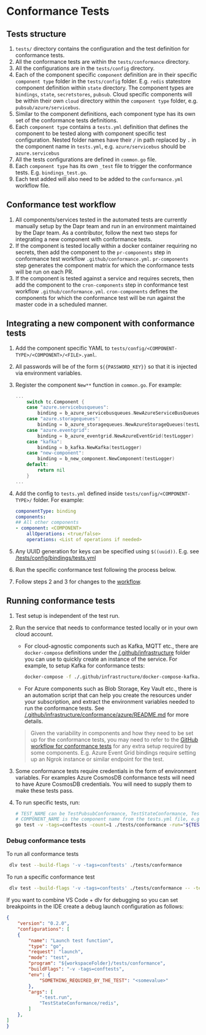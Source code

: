 # Conformance Tests

## Tests structure

1. `tests/` directory contains the configuration and the test definition for conformance tests.
2. All the conformance tests are within the `tests/conformance` directory.
3. All the configurations are in the `tests/config` directory.
4. Each of the component specific `component` definition are in their specific `component type` folder in the `tests/config` folder. E.g. `redis` statestore component definition within `state` directory. The component types are `bindings`, `state`, `secretstores`, `pubsub`. Cloud specific components will be within their own `cloud` directory within the `component type` folder, e.g. `pubsub/azure/servicebus`.
5. Similar to the component definitions, each component type has its own set of the conformance tests definitions.
6. Each `component type` contains a `tests.yml` definition that defines the component to be tested along with component specific test configuration. Nested folder names have their `/` in path replaced by `.` in the component name in `tests.yml`, e.g. `azure/servicebus` should be `azure.servicebus`
7. All the tests configurations are defined in `common.go` file.
8. Each `component type` has its own `_test` file to trigger the conformance tests. E.g. `bindings_test.go`.
9. Each test added will also need to be added to the `conformance.yml` workflow file.

## Conformance test workflow

1. All components/services tested in the automated tests are currently manually setup by the Dapr team and run in an environment maintained by the Dapr team. As a contributor, follow the next two steps for integrating a new component with conformance tests.
2. If the component is tested locally within a docker container requiring no secrets, then add the component to the `pr-components` step in conformance test workflow `.github/conformance.yml`. `pr-components` step generates the component matrix for which the conformance tests will be run on each PR.
3. If the component is tested against a service and requires secrets, then add the component to the `cron-components` step in conformance test workflow `.github/conformance.yml`. `cron-components` defines the components for which the conformance test will be run against the master code in a scheduled manner.

## Integrating a new component with conformance tests

1. Add the component specific YAML to `tests/config/<COMPONENT-TYPE>/<COMPONENT>/<FILE>.yaml`.
2. All passwords will be of the form `${{PASSWORD_KEY}}` so that it is injected via environment variables.
3. Register the component `New**` function in `common.go`. For example:

    ```go
    ...
        switch tc.Component {
        case "azure.servicebusqueues":
            binding = b_azure_servicebusqueues.NewAzureServiceBusQueues(testLogger)
        case "azure.storagequeues":
            binding = b_azure_storagequeues.NewAzureStorageQueues(testLogger)
        case "azure.eventgrid":
            binding = b_azure_eventgrid.NewAzureEventGrid(testLogger)
        case "kafka":
            binding = b_kafka.NewKafka(testLogger)
        case "new-component":
            binding = b_new_component.NewComponent(testLogger)
        default:
            return nil
        }
    ...
    ```

4. Add the config to `tests.yml` defined inside `tests/config/<COMPONENT-TYPE>/` folder. For example:

    ```yaml
    componentType: binding
    components:
    ## All other components
    - component: <COMPONENT>
        allOperations: <true/false>
        operations: <List of operations if needed>
    ```

5. Any UUID generation for keys can be specified using `$((uuid))`. E.g. see [/tests/config/bindings/tests.yml](../config/bindings/tests.yml)
6. Run the specific conformance test following the process below.
7. Follow steps 2 and 3 for changes to the [workflow](#conformance-test-workflow).

## Running conformance tests

1. Test setup is independent of the test run.
2. Run the service that needs to conformance tested locally or in your own cloud account.

   - For cloud-agnostic components such as Kafka, MQTT etc., there are `docker-compose` definitions under the [/.github/infrastructure](https://github.com/dapr/components-contrib/tree/master/.github/infrastructure) folder you can use to quickly create an instance of the service. For example, to setup Kafka for conformance tests:

        ```bash
        docker-compose -f ./.github/infrastructure/docker-compose-kafka.yml -p kafka up -d
        ```

   - For Azure components such as Blob Storage, Key Vault etc., there is an automation script that can help you create the resources under your subscription, and extract the environment variables needed to run the conformance tests. See [/.github/infrastructure/conformance/azure/README.md](../../.github/infrastructure/conformance/azure/README.md) for more details.

    > Given the variability in components and how they need to be set up for the conformance tests, you may need to refer to the [GitHub workflow for conformance tests](../../.github/workflows/conformance.yml) for any extra setup required by some components. E.g. Azure Event Grid bindings require setting up an Ngrok instance or similar endpoint for the test.

3. Some conformance tests require credentials in the form of environment variables. For examples Azure CosmosDB conformance tests will need to have Azure CosmosDB credentials. You will need to supply them to make these tests pass.
4. To run specific tests, run:

    ```bash
    # TEST_NAME can be TestPubsubConformance, TestStateConformance, TestSecretStoreConformance or TestBindingsConformance
    # COMPONENT_NAME is the component name from the tests.yml file, e.g. azure.servicebus, redis, mongodb etc.
    go test -v -tags=conftests -count=1 ./tests/conformance -run="${TEST_NAME}/${COMPONENT_NAME}"
    ```

### Debug conformance tests

To run all conformance tests

```bash
 dlv test --build-flags '-v -tags=conftests' ./tests/conformance
```

To run a specific conformance test

```bash
 dlv test --build-flags '-v -tags=conftests' ./tests/conformance -- -test.run "TestStateConformance/redis"
 ```
 
 If you want to combine VS Code + dlv for debugging so you can set breakpoints in the IDE create a debug launch configuration as follows:

```json
{
    "version": "0.2.0",
    "configurations": [
    {
        "name": "Launch test function",
        "type": "go",
        "request": "launch",
        "mode": "test",
        "program": "${workspaceFolder}/tests/conformance",
        "buildFlags": "-v -tags=conftests",
        "env": {
            "SOMETHING_REQUIRED_BY_THE_TEST": "<somevalue>"
        },
        "args": [
            "-test.run",
            "TestStateConformance/redis",
        ]
    },
]
}
```